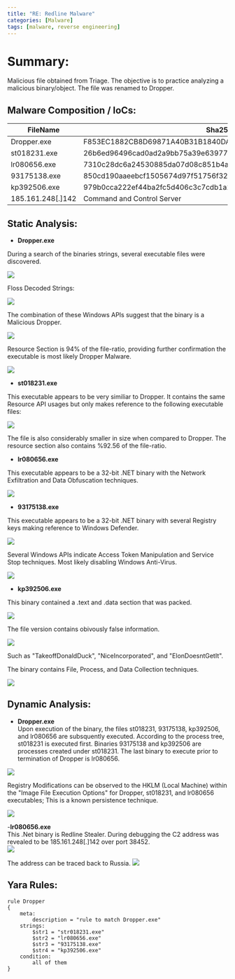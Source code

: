 ```yaml
---
title: "RE: Redline Malware"
categories: [Malware]
tags: [malware, reverse engineering]
---
```

# Summary:  
Malicious file obtained from Triage. The objective is to practice analyzing a malicious binary/object. The file was renamed to Dropper.

## Malware Composition / IoCs:

|FileName|Sha256 Hash|
|---|---|
|Dropper.exe|F853EC1882CB8D69871A40B31B1840DAB24293AEE640E79397E51E870A5EDB68|
|st018231.exe|26b6ed96496cad0ad2a9bb75a39e63977ea091fa43d88fae2a8002bd61f57d39|
|lr080656.exe|7310c28dc6a24530885da07d08c851b4a6c5aa987d2a44ce53cb73e72235fa49|
|93175138.exe|850cd190aaeebcf1505674d97f51756f325e650320eaf76785d954223a9bee38|
|kp392506.exe|979b0cca222ef44ba2fc5d406c3c7cdb1a255748ada55c32db5ee18cad5f54f7|
|185.161.248[.]142| Command and Control Server|


## Static Analysis:

- **Dropper.exe**

During a search of the binaries strings, several executable files were discovered. 

![](../assets/images/blog1/Strings1.jpg)

Floss Decoded Strings:

![](../assets/images/blog1/Strings2.jpg)

The combination of these Windows APIs suggest that the binary is a Malicious Dropper.

![](../assets/images/blog1/Strings3.jpg)

Resource Section is 94% of the file-ratio, providing further confirmation the executable is most likely Dropper Malware.

![](../assets/images/blog1/Pestudio1.jpg)

- **st018231.exe**

This executable appears to be very similiar to Dropper. It contains the same Resource API usages but only makes reference to the following executable files:

![](../assets/images/blog1/Strings4.jpg)

The file is also considerably smaller in size when compared to Dropper. The resource section also contains %92.56 of the file-ratio.

- **lr080656.exe**

This executable appears to be a 32-bit .NET binary with the Network Exfiltration and Data Obfuscation techniques.

![](../assets/images/blog1/Strings5.jpg)

- **93175138.exe**

This executable appears to be a 32-bit .NET binary with several Registry keys making reference to Windows Defender. 

![](../assets/images/blog1/Strings6.jpg)

Several Windows APIs indicate Access Token Manipulation and Service Stop techniques. Most likely disabling Windows Anti-Virus.

![](../assets/images/blog1/Strings7.jpg)

- **kp392506.exe**  

This binary contained a .text and .data section that was packed.

![](../assets/images/blog1/DIE1.jpg)

The file version contains obivously false information.

![](../assets/images/blog1/Strings8.jpg)

Such as "TakeoffDonaldDuck", "NiceIncorporated", and "ElonDoesntGetIt".

The binary contains File, Process, and Data Collection techniques.

![](../assets/images/blog1/Strings9.jpg)

## Dynamic Analysis:
- **Dropper.exe**  
Upon execution of the binary, the files st018231, 93175138, kp392506, and lr080656 are subsquently executed. According to the process tree, st018231 is executed first. Binaries 93175138 and kp392506 are processes created under st018231. The last binary to execute prior to termination of Dropper is lr080656.

![](../assets/images/blog1/PM1.jpg)

Registry Modifications can be observed to the HKLM (Local Machine) within the "Image File Execution Options" for Dropper, st018231, and lr080656 executables; This is a known persistence technique.

![](../assets/images/blog1/PM2.jpg)

-**lr080656.exe**  
This .Net binary is Redline Stealer. During debugging the C2 address was revealed to be 185.161.248[.]142 over port 38452.  
![](../assets/images/blog1/dnspy1.jpg)  

The address can be traced back to Russia. 
![](../assets/images/blog1/OSINT1.jpg)

## Yara Rules:

```yara
rule Dropper
{
    meta:
        description = "rule to match Dropper.exe"
    strings:
        $str1 = "str018231.exe"
        $str2 = "lr080656.exe"
        $str3 = "93175138.exe"
        $str4 = "kp392506.exe"
    condition:
        all of them
}
```